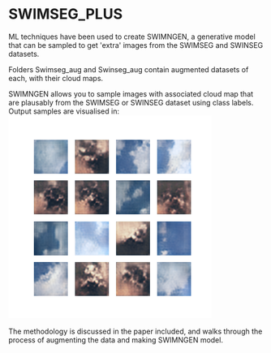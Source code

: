 # SWIMSEG_PLUS
ML techniques have been used to create SWIMNGEN, a generative model that can be sampled to get 'extra' images from the SWIMSEG and SWINSEG datasets.

Folders Swimseg_aug and Swinseg_aug contain augmented datasets of each, with their cloud maps.

SWIMNGEN allows you to sample images with associated cloud map that are plausably from the SWIMSEG or SWINSEG dataset using class labels. Output samples are visualised in: ![plot](./output_display_32_day.png)

The methodology is discussed in the paper included, and walks through the process of augmenting the data and making SWIMNGEN model.
